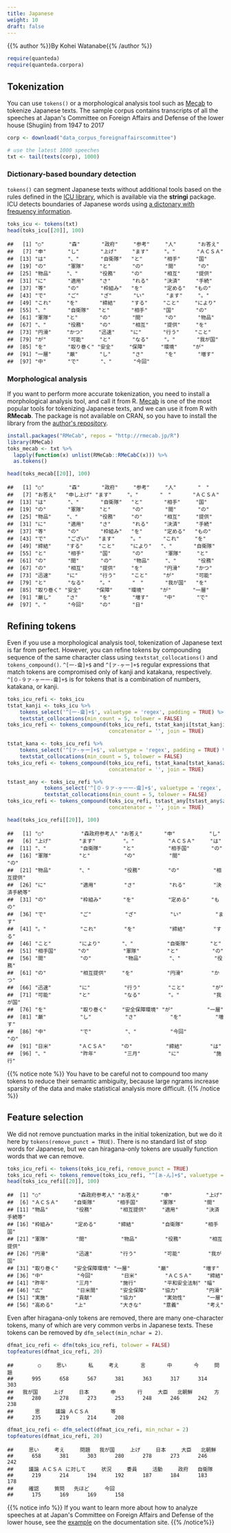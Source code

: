 ```yaml
---
title: Japanese
weight: 10
draft: false
---
```


{{% author %}}By Kohei Watanabe{{% /author %}} 


```r
require(quanteda)
require(quanteda.corpora)
```

## Tokenization

You can use `tokens()` or a morphological analysis tool such as [Mecab](http://taku910.github.io/mecab/) to tokenize Japanese texts. The sample corpus contains transcripts of all the speeches at Japan's Committee on Foreign Affairs and Defense of the lower house (Shugiin) from 1947 to 2017


```r
corp <- download("data_corpus_foreignaffairscommittee")

# use the latest 1000 speeches
txt <- tail(texts(corp), 1000)
```



### Dictionary-based boundary detection

`tokens()` can segment Japanese texts without additional tools based on the rules defined in the [ICU library](http://site.icu-project.org/home), which is available via the **stringi** package. ICU detects boundaries of Japanese words using [a dictonary with frequency information](http://source.icu-project.org/repos/icu/icu/tags/release-58-rc/source/data/brkitr/dictionaries/).


```r
toks_icu <- tokens(txt)
head(toks_icu[[20]], 100)
```

```
##   [1] "○"        "森"       "政府"     "参考"     "人"       "お答え"  
##   [7] "申"       "し"       "上げ"     "ます"     "。"       "ＡＣＳＡ"
##  [13] "は"       "、"       "自衛隊"   "と"       "相手"     "国"      
##  [19] "の"       "軍隊"     "と"       "の"       "間"       "の"      
##  [25] "物品"     "、"       "役務"     "の"       "相互"     "提供"    
##  [31] "に"       "適用"     "さ"       "れる"     "決済"     "手続"    
##  [37] "等"       "の"       "枠組み"   "を"       "定める"   "もの"    
##  [43] "で"       "ご"       "ざ"       "い"       "ます"     "。"      
##  [49] "これ"     "を"       "締結"     "する"     "こと"     "により"  
##  [55] "、"       "自衛隊"   "と"       "相手"     "国"       "の"      
##  [61] "軍隊"     "と"       "の"       "間"       "の"       "物品"    
##  [67] "、"       "役務"     "の"       "相互"     "提供"     "を"      
##  [73] "円滑"     "かつ"     "迅速"     "に"       "行う"     "こと"    
##  [79] "が"       "可能"     "と"       "なる"     "。"       "我が国"  
##  [85] "を"       "取り巻く" "安全"     "保障"     "環境"     "が"      
##  [91] "一層"     "厳"       "し"       "さ"       "を"       "増す"    
##  [97] "中"       "で"       "、"       "今回"
```

### Morphological analysis

If you want to perform more accurate tokenization, you need to install a morphological analysis tool, and call it from R. [Mecab](https://en.wikipedia.org/wiki/MeCab) is one of the most popular tools for tokenizing Japanese texts, and we can use it from R with **RMecab**. The package is not available on CRAN, so you have to install the library from the [author's repository](http://rmecab.jp).




```r
install.packages("RMeCab", repos = "http://rmecab.jp/R")
library(RMeCab)
toks_mecab <- txt %>% 
  lapply(function(x) unlist(RMeCab::RMeCabC(x))) %>% 
  as.tokens()
```


```r
head(toks_mecab[[20]], 100)
```

```
##   [1] "○"        "森"       "政府"     "参考"     "人"       "　"      
##   [7] "お答え"   "申し上げ" "ます"     "。"       "　"       "ＡＣＳＡ"
##  [13] "は"       "、"       "自衛隊"   "と"       "相手"     "国"      
##  [19] "の"       "軍隊"     "と"       "の"       "間"       "の"      
##  [25] "物品"     "、"       "役務"     "の"       "相互"     "提供"    
##  [31] "に"       "適用"     "さ"       "れる"     "決済"     "手続"    
##  [37] "等"       "の"       "枠組み"   "を"       "定める"   "もの"    
##  [43] "で"       "ござい"   "ます"     "。"       "これ"     "を"      
##  [49] "締結"     "する"     "こと"     "により"   "、"       "自衛隊"  
##  [55] "と"       "相手"     "国"       "の"       "軍隊"     "と"      
##  [61] "の"       "間"       "の"       "物品"     "、"       "役務"    
##  [67] "の"       "相互"     "提供"     "を"       "円滑"     "かつ"    
##  [73] "迅速"     "に"       "行う"     "こと"     "が"       "可能"    
##  [79] "と"       "なる"     "。"       "　"       "我が国"   "を"      
##  [85] "取り巻く" "安全"     "保障"     "環境"     "が"       "一層"    
##  [91] "厳し"     "さ"       "を"       "増す"     "中"       "で"      
##  [97] "、"       "今回"     "の"       "日"
```


## Refining tokens

Even if you use a morphological analysis tool, tokenization of Japanese text is far from perfect. However, you can refine tokens by compounding sequence of the same character class using `textstat_collocations()` and `tokens_compound()`. `^[一-龠]+$` and `^[ァ-ヶー]+$` regular expressions that match tokens are compromised only of kanji and katakana, respectively. `^[０-９ァ-ヶー一-龠]+$` is for tokens that is a combination of numbers, katakana, or kanji.


```r
toks_icu_refi <- toks_icu
tstat_kanji <- toks_icu %>% 
    tokens_select('^[一-龠]+$', valuetype = 'regex', padding = TRUE) %>% 
    textstat_collocations(min_count = 5, tolower = FALSE)
toks_icu_refi <- tokens_compound(toks_icu_refi, tstat_kanji[tstat_kanji$z > 2],
                                 concatenator = '', join = TRUE)

tstat_kana <- toks_icu_refi %>% 
    tokens_select('^[ァ-ヶー]+$', valuetype = 'regex', padding = TRUE) %>% 
    textstat_collocations(min_count = 5, tolower = FALSE)
toks_icu_refi <- tokens_compound(toks_icu_refi, tstat_kana[tstat_kana$z > 2],
                                 concatenator = '', join = TRUE)

tstast_any <- toks_icu_refi %>% 
            tokens_select('^[０-９ァ-ヶー一-龠]+$', valuetype = 'regex', padding = TRUE) %>% 
            textstat_collocations(min_count = 5, tolower = FALSE)
toks_icu_refi <- tokens_compound(toks_icu_refi, tstast_any[tstast_any$z > 2],
                                 concatenator = '', join = TRUE)
```


```r
head(toks_icu_refi[[20]], 100)
```

```
##   [1] "○"            "森政府参考人" "お答え"       "申"           "し"          
##   [6] "上げ"         "ます"         "。"           "ＡＣＳＡ"     "は"          
##  [11] "、"           "自衛隊"       "と"           "相手国"       "の"          
##  [16] "軍隊"         "と"           "の"           "間"           "の"          
##  [21] "物品"         "、"           "役務"         "の"           "相互提供"    
##  [26] "に"           "適用"         "さ"           "れる"         "決済手続等"  
##  [31] "の"           "枠組み"       "を"           "定める"       "もの"        
##  [36] "で"           "ご"           "ざ"           "い"           "ます"        
##  [41] "。"           "これ"         "を"           "締結"         "する"        
##  [46] "こと"         "により"       "、"           "自衛隊"       "と"          
##  [51] "相手国"       "の"           "軍隊"         "と"           "の"          
##  [56] "間"           "の"           "物品"         "、"           "役務"        
##  [61] "の"           "相互提供"     "を"           "円滑"         "かつ"        
##  [66] "迅速"         "に"           "行う"         "こと"         "が"          
##  [71] "可能"         "と"           "なる"         "。"           "我が国"      
##  [76] "を"           "取り巻く"     "安全保障環境" "が"           "一層"        
##  [81] "厳"           "し"           "さ"           "を"           "増す"        
##  [86] "中"           "で"           "、"           "今回"         "の"          
##  [91] "日米"         "ＡＣＳＡ"     "の"           "締結"         "は"          
##  [96] "、"           "昨年"         "三月"         "に"           "施行"
```

{{% notice note %}}
You have to be careful not to compound too many tokens to reduce their semantic ambiguity, because large ngrams increase sparsity of the data and make statistical analysis more difficult.
{{% /notice %}}

## Feature selection

We did not remove punctuation marks in the initial tokenization, but we do it here by `tokens(remove_punct = TRUE)`. There is no standard list of stop words for Japanese, but we can hiragana-only tokens are usually function words that we can remove.


```r
toks_icu_refi <- tokens(toks_icu_refi, remove_punct = TRUE)
toks_icu_refi <- tokens_remove(toks_icu_refi, "^[ぁ-ん]+$", valuetype = "regex")
head(toks_icu_refi[[20]], 100)
```

```
##  [1] "○"            "森政府参考人" "お答え"       "申"           "上げ"        
##  [6] "ＡＣＳＡ"     "自衛隊"       "相手国"       "軍隊"         "間"          
## [11] "物品"         "役務"         "相互提供"     "適用"         "決済手続等"  
## [16] "枠組み"       "定める"       "締結"         "自衛隊"       "相手国"      
## [21] "軍隊"         "間"           "物品"         "役務"         "相互提供"    
## [26] "円滑"         "迅速"         "行う"         "可能"         "我が国"      
## [31] "取り巻く"     "安全保障環境" "一層"         "厳"           "増す"        
## [36] "中"           "今回"         "日米"         "ＡＣＳＡ"     "締結"        
## [41] "昨年"         "三月"         "施行"         "平和安全法制" "幅"          
## [46] "広"           "日米間"       "安全保障"     "協力"         "円滑"        
## [51] "実施"         "貢献"         "協力"         "実効性"       "一層"        
## [56] "高める"       "上"           "大きな"       "意義"         "考え"
```

Even after hiragana-only tokens are removed, there are many one-character tokens, many of which are very common verbs in Japanese texts. These tokens can be removed by `dfm_select(min_nchar = 2)`.


```r
dfmat_icu_refi <- dfm(toks_icu_refi, tolower = FALSE)
topfeatures(dfmat_icu_refi, 20)
```

```
##        ○     思い       私     考え       言       中       今     問題 
##      995      658      567      381      363      317      314      303 
##   我が国     上げ     日本       申       行     大臣   北朝鮮       方 
##      280      278      273      253      248      246      242      238 
##       思     議論 ＡＣＳＡ       等 
##      235      219      214      208
```

```r
dfmat_icu_refi <- dfm_select(dfmat_icu_refi, min_nchar = 2)
topfeatures(dfmat_icu_refi, 20)
```

```
##     思い     考え     問題   我が国     上げ     日本     大臣   北朝鮮 
##      658      381      303      280      278      273      246      242 
##     議論 ＡＣＳＡ に対して     状況     委員     活動     政府   自衛隊 
##      219      214      194      192      187      184      183      178 
##     確認     質問   先ほど     今回 
##      175      169      169      158
```

{{% notice info %}}
If you want to learn more about how to analyze speeches at at Japan's Committee on Foreign Affairs and Defense of the lower house, see the [example](https://docs.quanteda.io/articles/pkgdown/examples/japanese_speech_ja.html) on the documentation site.
{{% /notice%}}
